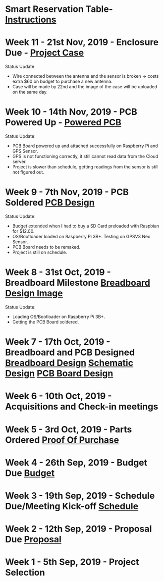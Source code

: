 # Smart Reservation Table- [Instructions](https://www.instructables.com/id/Raspberry-Pi-the-Neo-6M-GPS/)
# Week 11 - 21st Nov, 2019 - Enclosure Due - [Project Case](...)
Status Update:
+ Wire connected between the antenna and the sensor is broken -> costs extra $60 on budget to purchase a new antenna.
+ Case will be made by 22nd and the image of the case will be uploaded on the same day.
# Week 10 - 14th Nov, 2019 - PCB Powered Up - [Powered PCB](https://github.com/benjaminle9x/Table-Readyy/blob/master/Images%20Folder/pcbpowered.jpg)
Status Update:
+ PCB Board powered up and attached successfully on Raspberry Pi and GPS Sensor.
+ GPS is not functioning correctly, it still cannot read data from the Cloud server.
+ Project is slower than schedule, getting readings from the sensor is still not figured out.
# Week 9 - 7th Nov, 2019 - PCB Soldered [PCB Design](https://github.com/benjaminle9x/Table-Readyy/blob/master/Images%20Folder/pcbsoldered.jpg)
Status Update:
+ Budget extended when I had to buy a SD Card preloaded with Raspbian for $12.00.
+ OS/Bootloader loaded on Raspberry Pi 3B+. Testing on GPSV3 Neo Sensor.
+ PCB Board needs to be remaked.
+ Project is still on schedule.
# Week 8 - 31st Oct, 2019 - Breadboard Milestone [Breadboard Design Image](https://github.com/benjaminle9x/Table-Readyy/blob/master/Images%20Folder/breadboardmilestone.jpg)
Status Update:
+ Loading OS/Bootloader on Raspberry Pi 3B+.
+ Getting the PCB Board soldered.
# Week 7 - 17th Oct, 2019 - Breadboard and PCB Designed [Breadboard Design](https://github.com/benjaminle9x/Table-Readyy/blob/master/Electric%20Folder/GY-NEO6MV2_bb.pdf) [Schematic Design](https://github.com/benjaminle9x/Table-Readyy/blob/master/Electric%20Folder/GY-NEO6MV2_schem.pdf) [PCB Board Design](https://github.com/benjaminle9x/Table-Readyy/blob/master/Electric%20Folder/GY-NEO6MV2_pcb.pdf)
# Week 6 - 10th Oct, 2019 - Acquisitions and Check-in meetings
# Week 5 - 3rd Oct, 2019 - Parts Ordered [Proof Of Purchase](https://github.com/benjaminle9x/Table-Readyy/blob/master/Documentation/ProofOfPurchase.docx)
# Week 4 - 26th Sep, 2019 - Budget Due [Budget](https://github.com/benjaminle9x/Table-Readyy/blob/master/Documentation/Budget.xlsx)
# Week 3 - 19th Sep, 2019 - Schedule Due/Meeting Kick-off [Schedule](https://github.com/benjaminle9x/Table-Readyy/blob/master/Documentation/Schedule.mpp)
# Week 2 - 12th Sep, 2019 - Proposal Due [Proposal](https://github.com/benjaminle9x/Table-Readyy/blob/master/Documentation/Proposal.xlsx)
# Week 1 - 5th Sep, 2019 - Project Selection


